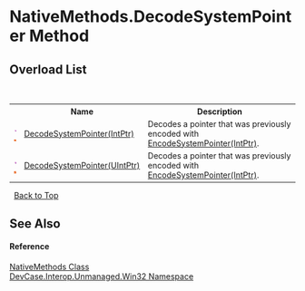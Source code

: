 # NativeMethods.DecodeSystemPointer Method 
 


## Overload List
&nbsp;<table><tr><th></th><th>Name</th><th>Description</th></tr><tr><td>![Public method](media/pubmethod.gif "Public method")![Static member](media/static.gif "Static member")</td><td><a href="M_DevCase_Interop_Unmanaged_Win32_NativeMethods_DecodeSystemPointer">DecodeSystemPointer(IntPtr)</a></td><td>
Decodes a pointer that was previously encoded with <a href="M_DevCase_Interop_Unmanaged_Win32_NativeMethods_EncodeSystemPointer">EncodeSystemPointer(IntPtr)</a>.</td></tr><tr><td>![Public method](media/pubmethod.gif "Public method")![Static member](media/static.gif "Static member")</td><td><a href="M_DevCase_Interop_Unmanaged_Win32_NativeMethods_DecodeSystemPointer_1">DecodeSystemPointer(UIntPtr)</a></td><td>
Decodes a pointer that was previously encoded with <a href="M_DevCase_Interop_Unmanaged_Win32_NativeMethods_EncodeSystemPointer">EncodeSystemPointer(IntPtr)</a>.</td></tr></table>&nbsp;
<a href="#nativemethods.decodesystempointer-method">Back to Top</a>

## See Also


#### Reference
<a href="T_DevCase_Interop_Unmanaged_Win32_NativeMethods">NativeMethods Class</a><br /><a href="N_DevCase_Interop_Unmanaged_Win32">DevCase.Interop.Unmanaged.Win32 Namespace</a><br />